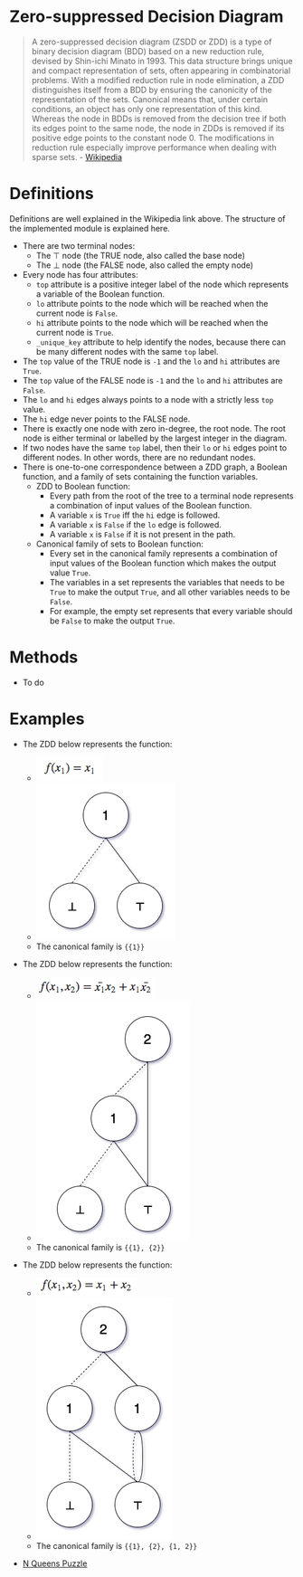 

# Zero-suppressed Decision Diagram

>A zero-suppressed decision diagram (ZSDD or ZDD) is a type of binary decision diagram (BDD) based on a new reduction rule, devised by Shin-ichi Minato in 1993. This data structure brings unique and compact representation of sets, often appearing in combinatorial problems. With a modified reduction rule in node elimination, a ZDD distinguishes itself from a BDD by ensuring the canonicity of the representation of the sets. Canonical means that, under certain conditions, an object has only one representation of this kind. Whereas the node in BDDs is removed from the decision tree if both its edges point to the same node, the node in ZDDs is removed if its positive edge points to the constant node 0. The modifications in reduction rule especially improve performance when dealing with sparse sets. - [Wikipedia](https://en.m.wikipedia.org/wiki/Zero-suppressed_decision_diagram)

# Definitions
Definitions are well explained in the Wikipedia link above. The structure of the implemented module is explained here. 

- There are two terminal nodes:
  - The ⊤ node (the TRUE node, also called the base node)
  -	The ⊥ node (the FALSE node, also called the empty node)
- Every node has four attributes:
  - `top` attribute is a positive integer label of the node which represents a variable of the Boolean function.
  - `lo` attribute points to the node which will be reached when the current node is `False`.
  - `hi` attribute points to the node which will be reached when the current node is `True`.
  - `_unique_key` attribute to help identify the nodes, because there can be many different nodes with the same `top` label.
- The `top` value of the TRUE node is `-1` and the `lo` and `hi` attributes are `True`.
- The `top` value of the FALSE node is `-1` and the `lo` and `hi` attributes are `False`.
- The `lo` and `hi` edges always points to a node with a strictly less `top` value.
- The `hi` edge never points to the FALSE node.
- There is exactly one node with zero in-degree, the root node. The root node is either terminal or labelled by the largest integer in the diagram.
- If two nodes have the same `top` label, then their `lo` or `hi` edges point to different nodes. In other words, there are no redundant nodes.
- There is one-to-one correspondence between a ZDD graph, a Boolean function, and a family of sets containing the function variables.
  - ZDD to Boolean function:
    - Every path from the root of the tree to a terminal node represents a combination of input values of the Boolean function.
    - A variable `x` is `True` iff the `hi` edge is followed.
    - A variable `x` is `False` if the `lo` edge is followed.
    - A variable `x` is `False` if it is not present in the path.
  - Canonical family of sets to Boolean function:
    - Every set in the canonical family represents a combination of input values of the Boolean function which makes the output value `True`.
    - The variables in a set represents the variables that needs to be `True` to make the output `True`, and all other variables needs to be `False`.
    - For example, the empty set represents that every variable should be `False` to make the output `True`.

# Methods
- To do

# Examples
- The ZDD below represents the function:
  - ![ZDDfunction1](./images/ZDDFunction1.png)
  - ![ZDD1](./images/ZDDImage1.png)
  - The canonical family is `{{1}}`

- The ZDD below represents the function:
  - ![ZDDfunction2](./images/ZDDFunction2.png)
  - ![ZDD2](./images/ZDDImage2.png)
  - The canonical family is `{{1}, {2}}`

- The ZDD below represents the function:
  - ![ZDDfunction3](./images/ZDDFunction-3.png)
  - ![ZDD3](./images/ZDDImage-3.png)
  - The canonical family is `{{1}, {2}, {1, 2}}`

- [N Queens Puzzle](./nQueens.ipynb)
